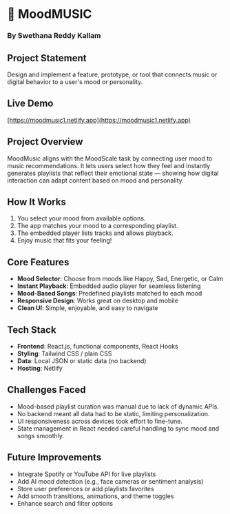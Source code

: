 # 🎵 MoodMUSIC
### By Swethana Reddy Kallam

## Project Statement
Design and implement a feature, prototype, or tool that connects music or digital behavior to a user's mood or personality.

## Live Demo  
[https://moodmusic1.netlify.app](https://moodmusic1.netlify.app)

## Project Overview  
MoodMusic aligns with the MoodScale task by connecting user mood to music recommendations. It lets users select how they feel and instantly generates playlists that reflect their emotional state — showing how digital interaction can adapt content based on mood and personality.

## How It Works
1. You select your mood from available options.
2. The app matches your mood to a corresponding playlist.
3. The embedded player lists tracks and allows playback.
4. Enjoy music that fits your feeling!

## Core Features  
- **Mood Selector**: Choose from moods like Happy, Sad, Energetic, or Calm  
- **Instant Playback**: Embedded audio player for seamless listening  
- **Mood-Based Songs**: Predefined playlists matched to each mood  
- **Responsive Design**: Works great on desktop and mobile  
- **Clean UI**: Simple, enjoyable, and easy to navigate  

## Tech Stack  
- **Frontend**: React.js, functional components, React Hooks  
- **Styling**: Tailwind CSS / plain CSS  
- **Data**: Local JSON or static data (no backend)  
- **Hosting**: Netlify  

## Challenges Faced
- Mood-based playlist curation was manual due to lack of dynamic APIs.
- No backend meant all data had to be static, limiting personalization.
- UI responsiveness across devices took effort to fine-tune.
- State management in React needed careful handling to sync mood and songs smoothly.

## Future Improvements
- Integrate Spotify or YouTube API for live playlists
- Add AI mood detection (e.g., face cameras or sentiment analysis)
- Store user preferences or add playlists favorites
- Add smooth transitions, animations, and theme toggles
- Enhance search and filter options


